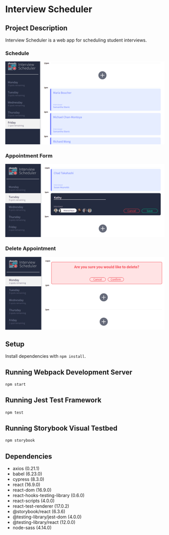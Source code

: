 # Interview Scheduler

## Project Description

Interview Scheduler is a web app for scheduling student interviews.

### Schedule

!["Schedule"](https://github.com/kathy-tam/scheduler/blob/master/docs/schedule.png?raw=true)

### Appointment Form

!["Appointment Form"](https://github.com/kathy-tam/scheduler/blob/master/docs/appointment-form.png?raw=true)

### Delete Appointment

!["Delete Appointment"](https://github.com/kathy-tam/scheduler/blob/master/docs/delete-appointment.png?raw=true)

## Setup

Install dependencies with `npm install`.

## Running Webpack Development Server

```sh
npm start
```

## Running Jest Test Framework

```sh
npm test
```

## Running Storybook Visual Testbed

```sh
npm storybook
```

## Dependencies

- axios (0.21.1)
- babel (6.23.0)
- cypress (8.3.0)
- react (16.9.0)
- react-dom (16.9.0)
- react-hooks-testing-library (0.6.0)
- react-scripts (4.0.0)
- react-test-renderer (17.0.2)
- @storybook/react (6.3.6)
- @testing-library/jest-dom (4.0.0)
- @testing-library/react (12.0.0)
- node-sass (4.14.0)
